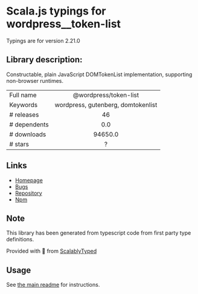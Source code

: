 
# Scala.js typings for wordpress__token-list

Typings are for version 2.21.0

## Library description:
Constructable, plain JavaScript DOMTokenList implementation, supporting non-browser runtimes.

|                    |                 |
| ------------------ | :-------------: |
| Full name          | @wordpress/token-list |
| Keywords           | wordpress, gutenberg, domtokenlist |
| # releases         | 46 |
| # dependents       | 0.0 |
| # downloads        | 94650.0 |
| # stars            | ? |

## Links
- [Homepage](https://github.com/WordPress/gutenberg/tree/HEAD/packages/token-list/README.md)
- [Bugs](https://github.com/WordPress/gutenberg/issues)
- [Repository](https://github.com/WordPress/gutenberg)
- [Npm](https://www.npmjs.com/package/%40wordpress%2Ftoken-list)
    


## Note
This library has been generated from typescript code from first party type definitions.

Provided with :purple_heart: from [ScalablyTyped](https://github.com/oyvindberg/ScalablyTyped)

## Usage
See [the main readme](../../readme.md) for instructions.


